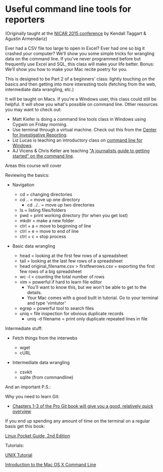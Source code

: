 Useful command line tools for reporters
================
(Originally taught at the [NICAR 2015 conference](http://ire.org/events-and-training/event/1494/) by Kendall Taggart & Agustin Armendariz)

Ever had a CSV file too large to open in Excel?  Ever had one so big it crashed your computer? We’ll show you some simple tricks for wrangling data on the command line. If you've never programmed before but frequently use Excel and SQL, this class will make your life better. Bonus: We’ll show you how to make your Mac recite poetry for you.

This is designed to be Part 2 of a beginners' class: lightly touching on the basics and then getting into more interesting tools (fetching from the web, intermediate data wrangling, etc.)

It will be taught on Macs. If you're a Windows user, this class could still be helpful. It will show you what's possible on command line. Other resources you may want to check out:

* Matt Kiefer is doing a command line tools class in Windows using Cygwin on Friday morning.
* Use terminal through a virtual machine. Check out this from the [Center for Investigative Reporting](https://github.com/cirlabs/vm).
* Liz Lucas is teaching an introductory class on [command line for Windows](http://ire.org/events-and-training/event/1494/1621/).
* AJ Vicens & Chris Keller are teaching ["A journalists guide to getting started" on the command line](https://github.com/chrislkeller/nicar15-command-line-basics).

Areas this course will cover

Reviewing the basics:

* Navigation
    * cd = changing directories
    * cd .. = move up one directory
      * cd ../.. = move up two directories
    * ls = listing files/folders
    * pwd = print working directory (for when you get lost)
    * mkdir = make a new folder
    * ctrl + a = move to beginning of line
    * ctrl + e = move to end of line
    * ctrl + c = stop process

* Basic data wrangling
    * head = looking at the first few rows of a spreadsheet
    * tail = looking at the last few rows of a spreadsheet
    * head original_filename.csv > firstfewrows.csv = exporting the first few rows of a big spreadsheet
    * wc -l = counting the total number of rows
    * vim = powerful if hard to learn file editor
      * You'll want to know this, but we won't be able to get to the details.
      * Your Mac comes with a good built in tutorial. Go to your terminal and type 'vimtutor'
    * egrep = powerful tool to search files
    * uniq = file inspection for obvious duplicate records
      * uniq -d filename = print only duplicate repeated lines in file

Intermediate stuff:

* Fetch things from the interwebs
    * wget
    * cURL

* Intermediate data wrangling
    * csvkit
    * sqlite (from commandline)

And an important P.S.:

Why you need to learn Git:
* [Chapters 1-3 of the Pro Git book will give you a good, relatively quick overview](http://git-scm.com/book/en/v2/Getting-Started-About-Version-Control)

If you end up spending any amount of time on the terminal on a regular basis get this book:

[Linux Pocket Guide, 2nd Edition](http://shop.oreilly.com/product/0636920023029.do?green=B78D23C2-6E87-58C8-BAE1-0090A206787F&intcmp=af-mybuy-0636920023029.IP)

Tutorials:

[UNIX Tutorial](http://people.ischool.berkeley.edu/~kevin/unix-tutorial/toc.html)

[Introduction to the Mac OS X Command Line](http://blog.teamtreehouse.com/introduction-to-the-mac-os-x-command-line)
